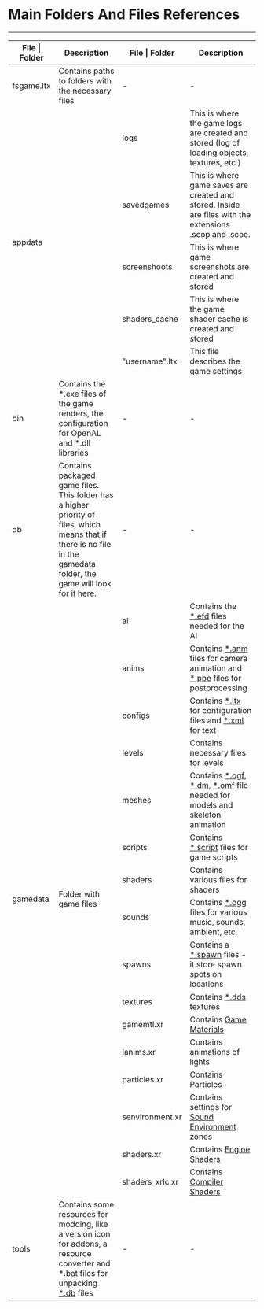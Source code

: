 # Main Folders And Files References

___

<table><thead>
  <tr>
    <th>File | Folder</th>
    <th>Description</th>
    <th>File | Folder</th>
    <th>Description</th>
  </tr></thead>
<tbody>
  <tr>
    <td>fsgame.ltx</td>
    <td>Contains paths to folders with the necessary files</td>
    <td>-</td>
    <td>-</td>
  </tr>
  <tr>
    <td rowspan="5">appdata</td>
    <td rowspan="5"></td>
    <td>logs</td>
    <td>This is where the game logs are created and stored (log of loading objects, textures, etc.)</td>
  </tr>
  <tr>
    <td>savedgames</td>
    <td>This is where game saves are created and stored. Inside are files with the extensions .scop and .scoc.</td>
  </tr>
  <tr>
    <td>screenshoots</td>
    <td>This is where game screenshots are created and stored</td>
  </tr>
  <tr>
    <td>shaders_cache</td>
    <td>This is where the game shader cache is created and stored</td>
  </tr>
  <tr>
    <td>"username".ltx</td>
    <td>This file describes the game settings</td>
  </tr>
  <tr>
    <td>bin</td>
    <td>Contains the *.exe files of the game renders, the configuration for OpenAL and *.dll libraries</td>
    <td>-</td>
    <td>-</td>
  </tr>
  <tr>
    <td>db</td>
    <td>Contains packaged game files. <br>This folder has a higher priority of files, which means that if there is no file in the gamedata folder, the game will look for it here.</td>
    <td>-</td>
    <td>-</td>
  </tr>
  <tr>
    <td rowspan="16">gamedata</td>
    <td rowspan="16">Folder with game files</td>
    <td>ai</td>
    <td>Contains the <a href="../file-formats/ai/efd.md">*.efd</a> files needed for the AI</td>
  </tr>
  <tr>
    <td>anims</td>
    <td>Contains <a href="../file-formats/animations/anm.md">*.anm</a> files for camera animation and <a href="../file-formats/postprocceses/ppe.md">*.ppe</a> files for postprocessing</td>
  </tr>
  <tr>
    <td>configs</td>
    <td>Contains <a href="../file-formats/conf-script/ltx.md">*.ltx</a> for configuration files and <a href="../file-formats/conf-script/xml.md">*.xml</a> for text</td>
  </tr>
  <tr>
    <td>levels</td>
    <td>Contains necessary files for levels</td>
  </tr>
  <tr>
    <td>meshes</td>
    <td>Contains <a href="../file-formats/models/ogf.md">*.ogf</a>, <a href="../file-formats/models/dm.md">*.dm</a>, <a href="../file-formats/animations/omf.md">*.omf</a> file needed for models and skeleton animation</td>
  </tr>
  <tr>
    <td>scripts</td>
    <td>Contains <a href="../file-formats/conf-script/script.md">*.script</a> files for game scripts</td>
  </tr>
  <tr>
    <td>shaders</td>
    <td>Contains various files for shaders</td>
  </tr>
  <tr>
    <td>sounds</td>
    <td>Contains <a href="../file-formats/audio-video/ogg.md">*.ogg</a> files for various music, sounds, ambient, etc.</td>
  </tr>
  <tr>
    <td>spawns</td>
    <td>Contains a <a href="../file-formats/game-levels/spawn.md">*.spawn</a> files - it store spawn spots on locations</td>
  </tr>
  <tr>
    <td>textures</td>
    <td>Contains <a href="../file-formats/textures/dds.md">*.dds</a> textures</td>
  </tr>
  <tr>
    <td>gamemtl.xr</td>
    <td>Contains <a href="../../glossary/glossary.html#game-material">Game Materials</a></td>
  </tr>
  <tr>
    <td>lanims.xr</td>
    <td>Contains animations of lights</td>
  </tr>
  <tr>
    <td>particles.xr</td>
    <td>Contains Particles</td>
  </tr>
  <tr>
    <td>senvironment.xr</td>
    <td>Contains settings for <a href="../audio/sound-environment-list.md">Sound Environment</a> zones</td>
  </tr>
  <tr>
    <td>shaders.xr</td>
    <td>Contains <a href="../shaders/shaders-list/engine-shaders-list.md">Engine Shaders</a></td>
  </tr>
  <tr>
    <td>shaders_xrlc.xr</td>
    <td>Contains <a href="../shaders/shaders-list/compiler-shaders-list.md">Compiler Shaders</a></td>
  </tr>
  <tr>
    <td>tools</td>
    <td>Contains some resources for modding, like a version icon for addons, a resource converter and *.bat files for unpacking <a href="../file-formats/archives-resource-packs/db.md">*.db</a> files</td>
    <td>-</td>
    <td>-</td>
  </tr>
</tbody></table>

